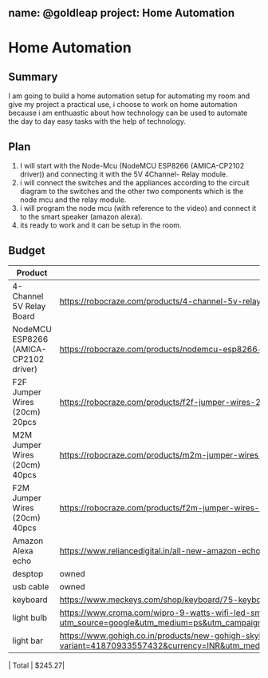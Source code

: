 name: @goldleap
project: Home Automation
---

#  Home Automation

## Summary

I am going to build a home automation setup for automating my room and give my project a practical use, 
i choose to work on home automation because i am enthuastic about how technology can be used to automate
the day to day easy tasks with the help of technology.

## Plan

1. I will start with the Node-Mcu (NodeMCU ESP8266 (AMICA-CP2102 driver)) and connecting it with the 5V 4Channel- Relay module.
2. i will connect the switches and the appliances according to the circuit diagram to the switches and the other two components which is the node mcu and the relay module.
3. i will program the node mcu (with reference to the video) and connect it to the smart speaker (amazon alexa).
4. its ready to work and it can be setup in the room.

## Budget

| Product         | Supplier/Link                         | Cost   |
|-----------------|---------------------------------------|--------|
| 4-Channel 5V Relay Board | https://robocraze.com/products/4-channel-5v-relay-board?variant=40192687014041                        | $2.45 |
| NodeMCU ESP8266 (AMICA-CP2102 driver)| https://robocraze.com/products/nodemcu-esp8266-amica-cp2102-driver?variant=40192563806361 | $4.17 |
| F2F Jumper Wires (20cm) 20pcs       |https://robocraze.com/products/f2f-jumper-wires-20cm-20pcs?variant=40192483950745           |$0.36  |
| M2M Jumper Wires (20cm) 40pcs |https://robocraze.com/products/m2m-jumper-wires-20cm-40pcs?variant=40192483295385                 |$0.5   | 
|F2M Jumper Wires (20cm) 40pcs| https://robocraze.com/products/f2m-jumper-wires-20cm-40pcs?variant=40192519110809                  |$0.6   |
|Amazon Alexa echo            |https://www.reliancedigital.in/all-new-amazon-echo-dot-4th-gen-/p/491935952?%20%20%20%20%20%20%20gclid=CjwKCAiA2fmdBhBpEiwA4CcHzYLLzss3s01QVjX0p2dvuQ3rqjo9y6xWw1Mxvy4k0PIwrkevZOkfshoCS6UQAvD_BwE |$55.1|
|desptop| owned |$0|
|usb cable| owned|$0|
|keyboard| https://www.meckeys.com/shop/keyboard/75-keyboard/keychron-k2-hot-swappable/|$113|
|light bulb|https://www.croma.com/wipro-9-watts-wifi-led-smart-bulb-voice-assistant-supported-ns9400-white-/p/260392?utm_source=google&utm_medium=ps&utm_campaign=Sok_Pmax_Small_Appliances&gclid=CjwKCAiA2fmdBhBpEiwA4CcHzX5ZqdrIQFboJqCRTDb4Oe2yx4FiozLpdxFhGNnINV_xjFNFxyhWjBoCCyIQAvD_BwE|$9|
|light bar| https://www.gohigh.co.in/products/new-gohigh-skylight-smart-app-controlled?variant=41870933557432&currency=INR&utm_medium=product_sync&utm_source=google&utm_content=sag_organic&utm_campaign=sag_organic&gclid=CjwKCAiA2fmdBhBpEiwA4CcHzXdLLPwDF8qg9GUPc5Ghvr_q5AYTq68ltk5dxHZMhjlwhaxEabUm5xoCW5cQAvD_BwE|$60|

 | Total  | $245.27| 
